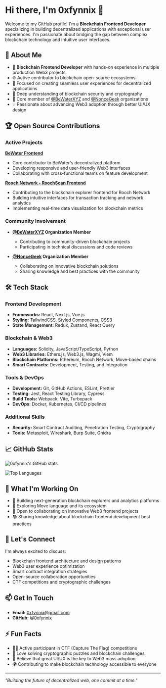 # Hi there, I'm 0xfynnix 👋

Welcome to my GitHub profile! I'm a **Blockchain Frontend Developer** specializing in building decentralized applications with exceptional user experiences. I'm passionate about bridging the gap between complex blockchain technology and intuitive user interfaces.

## 🚀 About Me

- 🔨 **Blockchain Frontend Developer** with hands-on experience in multiple production Web3 projects
- 🌐 Active contributor to blockchain open-source ecosystems
- 🎯 Focused on creating seamless user experiences for decentralized applications
- 🔐 Deep understanding of blockchain security and cryptography
- 🤝 Core member of [@BeWaterXYZ](https://github.com/BeWaterXYZ) and [@NonceGeek](https://github.com/NonceGeek) organizations
- 💡 Passionate about advancing Web3 adoption through better UI/UX design

## 🏆 Open Source Contributions

### Active Projects
**[BeWater Frontend](https://github.com/BeWaterXYZ/bewater-frontend)**
- Core contributor to BeWater's decentralized platform
- Developing responsive and user-friendly Web3 interfaces
- Collaborating with cross-functional teams on feature development

**[Rooch Network - RoochScan Frontend](https://github.com/rooch-network/roochscan-frontend)**
- Contributing to the blockchain explorer frontend for Rooch Network
- Building intuitive interfaces for transaction tracking and network analytics
- Implementing real-time data visualization for blockchain metrics

### Community Involvement

- **[@BeWaterXYZ](https://github.com/BeWaterXYZ) Organization Member**
  - Contributing to community-driven blockchain projects
  - Participating in technical discussions and code reviews

- **[@NonceGeek](https://github.com/NonceGeek) Organization Member**
  - Collaborating on innovative blockchain solutions
  - Sharing knowledge and best practices with the community

## 🛠️ Tech Stack

### Frontend Development
- **Frameworks:** React, Next.js, Vue.js
- **Styling:** TailwindCSS, Styled Components, CSS3
- **State Management:** Redux, Zustand, React Query

### Blockchain & Web3
- **Languages:** Solidity, JavaScript/TypeScript, Python
- **Web3 Libraries:** Ethers.js, Web3.js, Wagmi, Viem
- **Blockchain Platforms:** Ethereum, Rooch Network, Move-based chains
- **Smart Contracts:** Development, Testing, and Integration

### Tools & DevOps
- **Development:** Git, GitHub Actions, ESLint, Prettier
- **Testing:** Jest, React Testing Library, Cypress
- **Build Tools:** Webpack, Vite, Turbopack
- **DevOps:** Docker, Kubernetes, CI/CD pipelines

### Additional Skills
- **Security:** Smart Contract Auditing, Penetration Testing, Cryptography
- **Tools:** Metasploit, Wireshark, Burp Suite, Ghidra

## 📈 GitHub Stats

![0xfynnix's GitHub stats](https://github-readme-stats.vercel.app/api?username=0xfynnix&show_icons=true&theme=radical)

![Top Languages](https://github-readme-stats.vercel.app/api/top-langs/?username=0xfynnix&layout=compact&theme=radical)

## 💼 What I'm Working On

- 🔭 Building next-generation blockchain explorers and analytics platforms
- 🌱 Exploring Move language and its ecosystem
- 👯 Open to collaborating on innovative Web3 frontend projects
- 📚 Sharing knowledge about blockchain frontend development best practices

## 💬 Let's Connect

I'm always excited to discuss:
- Blockchain frontend architecture and design patterns
- Web3 user experience optimization
- Smart contract integration strategies
- Open-source collaboration opportunities
- CTF competitions and cryptographic challenges

## 📫 Get In Touch

- **Email:** [0xfynnix@gmail.com](mailto:0xfynnix@gmail.com)
- **GitHub:** [@0xfynnix](https://github.com/0xfynnix)

## ⚡ Fun Facts

- 🏴‍☠️ Active participant in CTF (Capture The Flag) competitions
- 🧩 Love solving cryptographic puzzles and blockchain challenges
- 🎨 Believe that great UI/UX is the key to Web3 mass adoption
- 🌍 Contributing to make blockchain technology accessible to everyone

---

*"Building the future of decentralized web, one commit at a time."*

<!--
**0xfynnix/0xfynnix** is a ✨ special ✨ repository because its `README.md` (this file) appears on your GitHub profile.
-->
